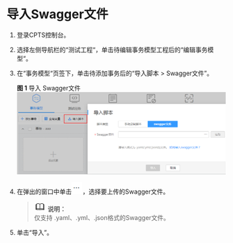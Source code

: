 # 导入Swagger文件<a name="cpts_01_0055"></a>

1.  登录CPTS控制台。
2.  选择左侧导航栏的“测试工程“，单击待编辑事务模型工程后的“编辑事务模型“。
3.  在“事务模型“页签下，单击待添加事务后的“导入脚本 \> Swagger文件”。

    **图 1**  导入 Swagger文件<a name="fig8510173623911"></a>  
    ![](figures/导入-Swagger文件.png "导入-Swagger文件")

4.  在弹出的窗口中单击![](figures/icon-select.png)，选择要上传的Swagger文件。

    >![](public_sys-resources/icon-note.gif) **说明：**   
    >仅支持 .yaml、.yml、.json格式的Swagger文件。  

5.  单击“导入”。

